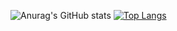 ![Anurag's GitHub stats](https://github-readme-stats.vercel.app/api?username=Vinicius-fa&show_icons=true&theme=radical)
[![Top Langs](https://github-readme-stats.vercel.app/api/top-langs/?username=Vinicius-fa&layout=compact)](https://github.com/Vinicius-fa/github-readme-stats)
